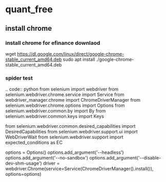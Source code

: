 # quant_free

## install chrome

 ### install chrome for efinance downlaod
 wget https://dl.google.com/linux/direct/google-chrome-stable_current_amd64.deb
 sudo apt install ./google-chrome-stable_current_amd64.deb   
 ### spider test

.. code:: python
   from selenium import webdriver
   from selenium.webdriver.chrome.service import Service
   from webdriver_manager.chrome import ChromeDriverManager
   from selenium.webdriver.chrome.options import Options
   from selenium.webdriver.common.by import By
   from selenium.webdriver.common.keys import Keys
 
 
   from selenium.webdriver.common.desired_capabilities import DesiredCapabilities
   from selenium.webdriver.support.ui import WebDriverWait
   from selenium.webdriver.support import expected_conditions as EC
 
   options = Options()
   options.add_argument('--headless')
   options.add_argument('--no-sandbox')
   options.add_argument('--disable-dev-shm-usage')
   driver = webdriver.Chrome(service=Service(ChromeDriverManager().install()), options=options)



